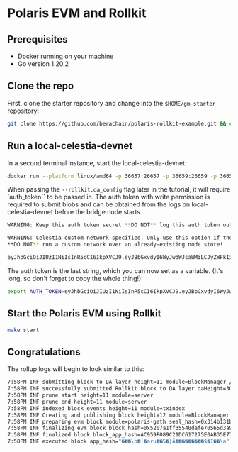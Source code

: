 # Polaris EVM and Rollkit

## Prerequisites

* Docker running on your machine
* Go version 1.20.2

## Clone the repo

First, clone the starter repository and change into the `$HOME/gm-starter` repository:

```bash
git clone https://github.com/berachain/polaris-rollkit-example.git && cd polaris-rollkit-example
```

## Run a local-celestia-devnet

In a second terminal instance, start the local-celestia-devnet:

```bash
docker run --platform linux/amd64 -p 36657:26657 -p 36659:26659 -p 36658:26658 ghcr.io/rollkit/local-celestia-devnet:v0.11.0-rc8
```

When passing the `--rollkit.da_config` flag later in the tutorial, it will require `auth_token`` to be passed in. The auth token with write permission is required to submit blobs and can be obtained from the logs on local-celestia-devnet before the bridge node starts.

```bash
WARNING: Keep this auth token secret **DO NOT** log this auth token outside of development. CELESTIA_NODE_AUTH_TOKEN=

WARNING: Celestia custom network specified. Only use this option if the node is freshly created and initialized.
**DO NOT** run a custom network over an already-existing node store!

eyJhbGciOiJIUzI1NiIsInR5cCI6IkpXVCJ9.eyJBbGxvdyI6WyJwdWJsaWMiLCJyZWFkIiwid3JpdGUiLCJhZG1pbiJdfQ.a_-CStbScoe_ot8Z1K9YaccvhngeieiSBdgO4uObuvI // [!code focus]
```

The auth token is the last string, which you can now set as a variable. (It's long, so don't forget to copy the whole thing!):

```bash
export AUTH_TOKEN=eyJhbGciOiJIUzI1NiIsInR5cCI6IkpXVCJ9.eyJBbGxvdyI6WyJwdWJsaWMiLCJyZWFkIiwid3JpdGUiLCJhZG1pbiJdfQ.a_-CStbScoe_ot8Z1K9YaccvhngeieiSBdgO4uObuvI
```

## Start the Polaris EVM using Rollkit

```bash
make start
```

## Congratulations

The rollup logs will begin to look similar to this:

```bash
7:58PM INF submitting block to DA layer height=11 module=BlockManager // [!code focus]
7:58PM INF successfully submitted Rollkit block to DA layer daHeight=30 module=BlockManager rollkitHeight=11 // [!code focus]
7:58PM INF prune start height=11 module=server
7:58PM INF prune end height=11 module=server
7:58PM INF indexed block events height=11 module=txindex
7:58PM INF Creating and publishing block height=12 module=BlockManager // [!code focus]
7:58PM INF preparing evm block module=polaris-geth seal_hash=0x314b131b1d4117445091b25240eaf420cdbdcf9f653eabd1d95aa0dab3cd1359
7:58PM INF finalizing evm block block_hash=0x5207a1ff35540dafe70565d3a95ed07f6c9b1ed9114f93c6c47ee0a1c0d4cc2e module=polaris-geth num_txs=0
7:58PM INF finalized block block_app_hash=AC959F089C21DC617275E0AB35E77DC3839C9597ECFDECDAD6C924EC49B1EB07 height=12 module=BlockManager num_txs_res=0 num_val_updates=0
7:58PM INF executed block app_hash="���\b�!�aru��5�}Ã���������$�I��\a" height=12 module=BlockManager
```
